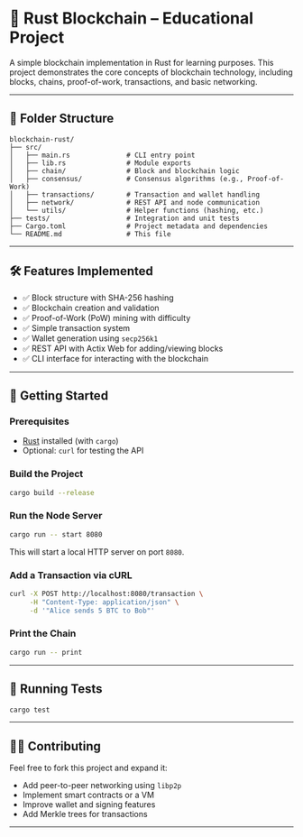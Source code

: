# 🧊 Rust Blockchain – Educational Project

A simple blockchain implementation in Rust for learning purposes. This project demonstrates the core concepts of blockchain technology, including blocks, chains, proof-of-work, transactions, and basic networking.

---

## 📁 Folder Structure

```
blockchain-rust/
├── src/
│   ├── main.rs              # CLI entry point
│   ├── lib.rs               # Module exports
│   ├── chain/               # Block and blockchain logic
│   ├── consensus/           # Consensus algorithms (e.g., Proof-of-Work)
│   ├── transactions/        # Transaction and wallet handling
│   ├── network/             # REST API and node communication
│   └── utils/               # Helper functions (hashing, etc.)
├── tests/                   # Integration and unit tests
├── Cargo.toml               # Project metadata and dependencies
└── README.md                # This file
```

---

## 🛠 Features Implemented

- ✅ Block structure with SHA-256 hashing
- ✅ Blockchain creation and validation
- ✅ Proof-of-Work (PoW) mining with difficulty
- ✅ Simple transaction system
- ✅ Wallet generation using `secp256k1`
- ✅ REST API with Actix Web for adding/viewing blocks
- ✅ CLI interface for interacting with the blockchain

---

## 🚀 Getting Started

### Prerequisites

- [Rust](https://www.rust-lang.org/tools/install) installed (with `cargo`)
- Optional: `curl` for testing the API

### Build the Project

```bash
cargo build --release
```

### Run the Node Server

```bash
cargo run -- start 8080
```

This will start a local HTTP server on port `8080`.

### Add a Transaction via cURL

```bash
curl -X POST http://localhost:8080/transaction \
     -H "Content-Type: application/json" \
     -d '"Alice sends 5 BTC to Bob"'
```

### Print the Chain

```bash
cargo run -- print
```

---

## 🧪 Running Tests

```bash
cargo test
```

---

## 🧑‍💻 Contributing

Feel free to fork this project and expand it:
- Add peer-to-peer networking using `libp2p`
- Implement smart contracts or a VM
- Improve wallet and signing features
- Add Merkle trees for transactions

---
